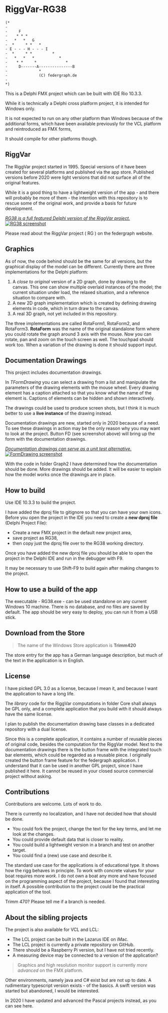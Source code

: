 ﻿# RiggVar-RG38

```
(*
-
-     F
-    * * *
-   *   *   G
-  *     * *   *
- E - - - H - - - I
-  *     * *         *
-   *   *   *           *
-    * *     *             *
-     D-------A---------------B
-              *
-              (C) federgraph.de
-
*)
```


This is a Delphi FMX project which can be built with IDE Rio 10.3.3.

While it is technically a Delphi cross platform project, it is intended for Windows only.

It is not expected to run on any other platform than Windows because of the additional forms,
which have been available previously for the VCL platform and reintroduced as FMX forms,

It should compile for other platforms though.

## RiggVar

The RiggVar project started in 1995.
Special versions of it have been created for several platforms and published via the app store.
Published versions before 2020 were light versions that did not surface all of the original features.

While it is a good thing to have a lightweight version of the app - 
and there will probably be more of them - 
the intention with this repository is to rescue some of the original work,
and provide a basis for future development.

<a href="doc/images/RiggVar-RG38-01.png">*RG38 is a full featured Delphi version of the RiggVar project.*<br>
![RG38 screenshot](doc/images/RiggVar-RG38-01.png)</a>

Please read about the RiggVar project ( RG ) on the federgraph website.

## Graphics

As of now, the code behind should be the same for all versions,
but the graphical display of the model can be different.
Currently there are three implementations for the Delphi platform:

1. A *close to original* version of a 2D graph, done by drawing to the canvas.
This one can show multiple overlaid instances of the model; the current situation under load,
the relaxed situation, and a reference situation to compare with.
2. A new 2D graph implementation which is created by defining drawing elements in code, which in turn draw to the canvas.
3. A real 3D graph, not yet included in this repository.

The three implementations are called RotaForm1, RotaForm2, and RotaForm3.
**RotaForm** was the name of the original standalone form where you could rotate the graph around 3 axis with the mouse.
Now you can rotate, pan and zoom on the touch screen as well.
The touchpad should work too.
When a variation of the drawing is done it should support input.

## Documentation Drawings

This project includes documentation drawings.

In *TFormDrawing* you can select a drawing from a list and manipulate the parameters of the drawing elements with the mouse wheel.
Every drawing element has a caption attached so that you know what the name of the element is.
Captions of elements can be hidden and shown interactively.

The drawings could be used to produce screen shots,
but I think it is much better to use a **live instance** of the drawing instead.

Documentation drawings are new, started only in 2020 because of a need.
To see these drawings in action may be the only reason why you may want to look at the project.
Button FD (see screenshot above) will bring up the form with the documentation drawings.

<a href="doc/images/RiggVar-FD-01.png">*Documentation drawings can serve as a unit test alternative.*<br>
![FormDrawing screenshot](doc/images/RiggVar-FD-01.png)</a>

With the code in folder Graph2 I have determined how the documentation should be done.
More drawings should be added.
It will be easier to explain how the model works once the drawings are in place.

## How to build

Use IDE 10.3.3 to build the project.

I have added the dproj file to gitignore so that you can have your own icons.
Before you open the project in the IDE you need to create a **new dproj file** (Delphi Project File):

- Create a new FMX project in the default new project area,
- save project as RG38,
- then copy just the dproj file over to the RG38 working directory.

Once you have added the new dproj file you should be able to open the project in the Delphi IDE and run in the debugger with F9.

It may be necessary to use Shift-F9 to build again after making changes to the project.

## How to use a build of the app

The executable - RG38.exe - can be used standalone on any current Windows 10 machine.
There is no database, and no files are saved by default.
The app should be very easy to deploy, you can run it from a USB stick.

## Download from the Store

> The name of the Windows Store application is **Trimm420**

The store entry for the app has a German language description,
but much of the text in the application is in English.

## License

I have picked GPL 3.0 as a license, because I mean it,
and because I want the application to have a long life.

The *library* code for the RiggVar computations in folder Core shall always be GPL only,
and a complete application that you build with it should always have the same license.

I plan to publish the documentation drawing base classes in a dedicated repository with a dual license.

Since this is a complete application, it contains a number of reusable pieces of original code, besides the computation for the RiggVar model.
Next to the documentation drawings there is the button frame with the integrated touch bar elements, which could be regarded as a reusable piece.
I originally created the button frame feature for the federgraph application.
I understand that it can be used in another GPL project, since I have published it here.
It cannot be reused in your closed source commercial project without asking.

## Contributions

Contributions are welcome. Lots of work to do.

There is currently no localization, and I have not decided how that should be done.

- You could fork the project, change the text for the key terms, and let me look at the changes.
- You could provide default data that is closer to reality.
- You could build a lightweight version in a branch and test on another target.
- You could find a (new) use case and describe it.

The standard use case for the applications is of educational type.
It shows how the rigg behaves in principle.
To work with concrete values for your boat requires more *work*.
I do not own a boat any more and have focused on the programming aspect of the project,
because I found that interesting in itself.
A possible contribution to the project could be the practical application of the tool.

Trimm 470?
Please tell me if a branch is needed.

## About the sibling projects

The project is also available for VCL and LCL:
- The LCL project can be built in the Lazarus IDE on iMac.
- The LCL project is currently a private repository on GitHub.
- There should be a Raspberry Pi version, but I have not tried recently.
- A measuring device may be connected to a version of the application?

> Graphics and high resolution monitor support is currently *more advanced* on the FMX platform.

Other environments, namely java and C# exist but are not up to date.
A rudimentary typescript version exists - of the basics.
A swift version was started but abandoned, I would be interested.

In 2020 I have updated and advanced the Pascal projects instead, as you can see here.